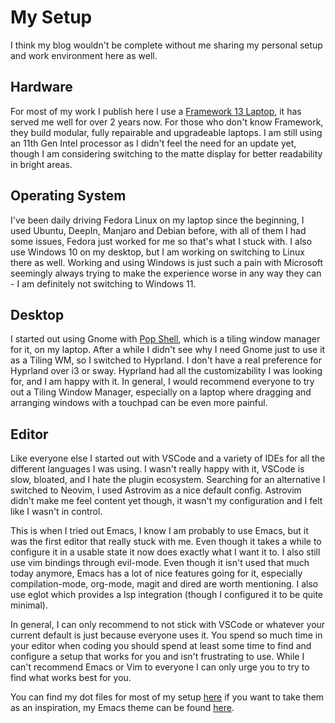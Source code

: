 # My Setup
I think my blog wouldn't be complete without me sharing my personal setup and work environment here as well.

## Hardware
For most of my work I publish here I use a [Framework 13 Laptop](https://frame.work/laptop13), it has served me well for over 2 years now. For those who don't know Framework, they build modular, fully repairable and upgradeable laptops. I am still using an 11th Gen Intel processor as I didn't feel the need for an update yet, though I am considering switching to the matte display for better readability in bright areas. 

## Operating System
I've been daily driving Fedora Linux on my laptop since the beginning, I used Ubuntu, DeepIn, Manjaro and Debian before, with all of them I had some issues, Fedora just worked for me so that's what I stuck with. I also use Windows 10 on my desktop, but I am working on switching to Linux there as well. Working and using Windows is just such a pain with Microsoft seemingly always trying to make the experience worse in any way they can - I am definitely not switching to Windows 11.

## Desktop
I started out using Gnome with [Pop Shell](https://github.com/pop-os/shell), which is a tiling window manager for it, on my laptop. After a while I didn't see why I need Gnome just to use it as a Tiling WM, so I switched to Hyprland. I don't have a real preference for Hyprland over i3 or sway.
Hyprland had all the customizability I was looking for, and I am happy with it. 
In general, I would recommend everyone to try out a Tiling Window Manager, especially on a laptop where dragging and arranging windows with a touchpad can be even more painful. 

## Editor
Like everyone else I started out with VSCode and a variety of IDEs for all the different languages I was using. I wasn't really happy with it, VSCode is slow, bloated, and I hate the plugin ecosystem. Searching for an alternative I switched to Neovim, I used Astrovim as a nice default config. Astrovim didn't make me feel content yet though, it wasn't my configuration and I felt like I wasn't in control. 

This is when I tried out Emacs, I know I am probably to use Emacs, but it was the first editor that really stuck with me. Even though it takes a while to configure it in a usable state it now does exactly what I want it to. I also still use vim bindings through evil-mode. 
Even though it isn't used that much today anymore, Emacs has a lot of nice features going for it, especially compilation-mode, org-mode, magit and dired are worth mentioning. 
I also use eglot which provides a lsp integration (though I configured it to be quite minimal). 

In general, I can only recommend to not stick with VSCode or whatever your current default is just because everyone uses it. You spend so much time in your editor when coding you should spend at least some time to find and configure a setup that works for you and isn't frustrating to use. While I can't recommend Emacs or Vim to everyone I can only urge you to try to find what works best for you.

You can find my dot files for most of my setup [here](https://github.com/nailuj05/dotfiles) if you want to take them as an inspiration, my Emacs theme can be found [here](https://github.com/nailuj05/gruber-darkest-theme).

